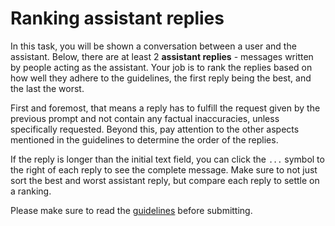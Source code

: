 # Ranking assistant replies

In this task, you will be shown a conversation between a user and the assistant.
Below, there are at least 2 **assistant replies** - messages written by people
acting as the assistant. Your job is to rank the replies based on how well they
adhere to the guidelines, the first reply being the best, and the last the
worst.

First and foremost, that means a reply has to fulfill the request given by the
previous prompt and not contain any factual inaccuracies, unless specifically
requested. Beyond this, pay attention to the other aspects mentioned in the
guidelines to determine the order of the replies.

If the reply is longer than the initial text field, you can click the `...`
symbol to the right of each reply to see the complete message. Make sure to not
just sort the best and worst assistant reply, but compare each reply to settle
on a ranking.

Please make sure to read the
[guidelines](https://projects.open.models.platform/open-models-iecho/docs/guides/guidelines#ranking-assistant)
before submitting.

